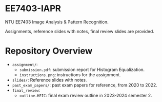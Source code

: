 # EE7403-IAPR
NTU EE7403 Image Analysis &amp; Pattern Recognition. 

Assignments, reference slides with notes, final review slides are provided.

# Repository Overview
- `assignment/`: 
  - `submission.pdf`: submission report for Histogram Equalization.
  - `instructions.png`: instructions for the assignment.
- `slides/`: Reference slides with notes.
- `past_exam_papers/`: past exam papers for reference, from 2020 to 2022.
- `final_review`: 
  - `outline.HEIC`: final exam review outline in 2023-2024 semester 2.
